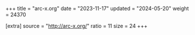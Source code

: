+++
title = "arc-x.org"
date = "2023-11-17"
updated = "2024-05-20"
weight = 24370

[extra]
source = "http://arc-x.org/"
ratio = 11
size = 24
+++
